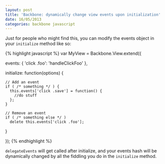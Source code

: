 ```yaml
---
layout: post
title: 'Backbone: dynamically change view events upon initialization'
date: 16/05/2013
categories: backbone javascript
---
```


Just for people who might find this, you can modify the events object in your `initialize` method like so:

{% highlight javascript %}
var MyView = Backbone.View.extend({

  events: {
    'click .foo': 'handleClickFoo'
  },

  initialize: function(options) {

    // Add an event
    if ( /* something */ ) {
      this.events['click .save'] = function() {
        //do stuff
      };
    }

    // Remove an event
    if ( /* something else */ )
      delete this.events['click .foo'];
  }

});
{% endhighlight %}

`delegateEvents` will get called after initialize, and your events hash will be dynamically changed by all the fiddling you do in the `initialize` method.
